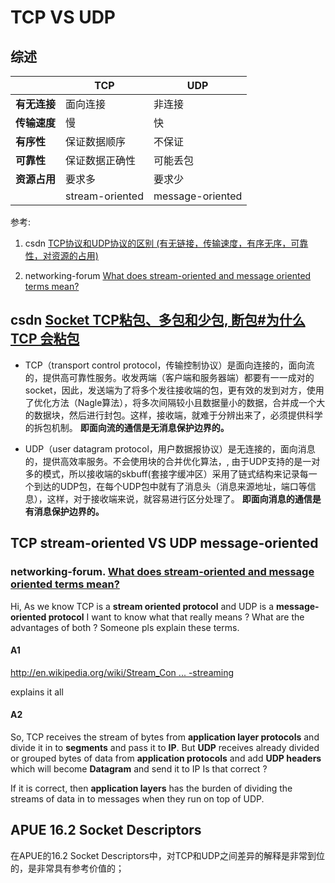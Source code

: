 # TCP VS UDP



## 综述

|              | TCP             | UDP              |
| ------------ | --------------- | ---------------- |
| **有无连接** | 面向连接        | 非连接           |
| **传输速度** | 慢              | 快               |
| **有序性**   | 保证数据顺序    | 不保证           |
| **可靠性**   | 保证数据正确性  | 可能丢包         |
| **资源占用** | 要求多          | 要求少           |
|              | stream-oriented | message-oriented |

参考:

1) csdn [TCP协议和UDP协议的区别 (有无链接，传输速度，有序无序，可靠性，对资源的占用)](https://blog.csdn.net/zjtzjt108/article/details/51093808)

2) networking-forum [What does stream-oriented and message oriented terms mean?](http://www.networking-forum.com/viewtopic.php?t=29253#p197510)



## csdn [Socket TCP粘包、多包和少包, 断包#为什么TCP 会粘包](https://blog.csdn.net/pi9nc/article/details/17165171) 



- TCP（transport control protocol，传输控制协议）是面向连接的，面向流的，提供高可靠性服务。收发两端（客户端和服务器端）都要有一一成对的socket，因此，发送端为了将多个发往接收端的包，更有效的发到对方，使用了优化方法（Nagle算法），将多次间隔较小且数据量小的数据，合并成一个大的数据块，然后进行封包。这样，接收端，就难于分辨出来了，必须提供科学的拆包机制。 **即面向流的通信是无消息保护边界的。**

- UDP（user datagram protocol，用户数据报协议）是无连接的，面向消息的，提供高效率服务。不会使用块的合并优化算法，, 由于UDP支持的是一对多的模式，所以接收端的skbuff(套接字缓冲区）采用了链式结构来记录每一个到达的UDP包，在每个UDP包中就有了消息头（消息来源地址，端口等信息），这样，对于接收端来说，就容易进行区分处理了。 **即面向消息的通信是有消息保护边界的。**



## TCP stream-oriented VS  UDP message-oriented

### networking-forum. [What does stream-oriented and message oriented terms mean?](http://www.networking-forum.com/viewtopic.php?t=29253#p197510)

Hi,
As we know TCP is a **stream oriented protocol** and UDP is a **message-oriented protocol** I want to know what that really means ? What are the advantages of both ? Someone pls explain these terms.



#### A1

 [http://en.wikipedia.org/wiki/Stream_Con ... -streaming](http://en.wikipedia.org/wiki/Stream_Control_Transmission_Protocol#Message-based_multi-streaming)

explains it all  



#### A2

So, TCP receives the stream of bytes from **application layer protocols** and divide it in to **segments** and pass it to **IP**. But **UDP** receives already divided or grouped bytes of data from **application protocols** and add **UDP headers** which will become **Datagram** and send it to IP Is that correct ?

If it is correct, then **application layers** has the burden of dividing the streams of data in to messages when they run on top of UDP.







## APUE 16.2 Socket Descriptors

在APUE的16.2 Socket Descriptors中，对TCP和UDP之间差异的解释是非常到位的，是非常具有参考价值的；




